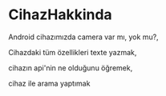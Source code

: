 # CihazHakkinda
Android cihazımızda camera var mı, yok mu?, 

Cihazdaki tüm özellikleri texte yazmak,

cihazın api'nin ne olduğunu öğremek, 

cihaz ile arama yaptımak
